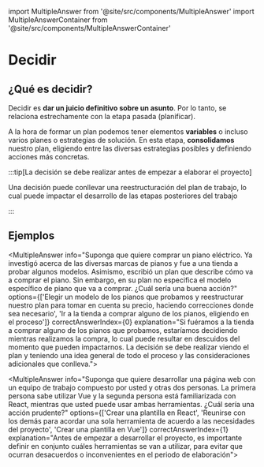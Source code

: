 import MultipleAnswer from '@site/src/components/MultipleAnswer'
import MultipleAnswerContainer from '@site/src/components/MultipleAnswerContainer'

# Decidir

## ¿Qué es decidir?

Decidir es **dar un juicio definitivo sobre un asunto**. Por lo tanto, se relaciona estrechamente con la etapa pasada (planificar). 

A la hora de formar un plan podemos tener elementos **variables** o incluso varios planes o estrategias de solución. En esta etapa, **consolidamos** nuestro plan, eligiendo entre las diversas estrategias posibles y definiendo acciones más concretas.

:::tip[La decisión se debe realizar antes de empezar a elaborar el proyecto]

Una decisión puede conllevar una reestructuración del plan de trabajo, lo cual puede impactar el desarrollo de las etapas posteriores del trabajo

:::

## Ejemplos

<MultipleAnswerContainer>

<MultipleAnswer info="Suponga que quiere comprar un piano eléctrico. Ya investigó acerca de las diversas marcas de pianos y fue a una tienda a probar algunos modelos. Asimismo, escribió un plan que describe cómo va a comprar el piano. Sin embargo, en su plan no especifica el modelo específico de piano que va a comprar. ¿Cuál sería una buena acción?" options={['Elegir un modelo de los pianos que probamos y reestructurar nuestro plan para tomar en cuenta su precio, haciendo correcciones donde sea necesario', 'Ir a la tienda a comprar alguno de los pianos, eligiendo en el proceso']} correctAnswerIndex={0} explanation="Si fuéramos a la tienda a comprar alguno de los pianos que probamos, estaríamos decidiendo mientras realizamos la compra, lo cual puede resultar en descuidos del momento que pueden impactarnos. La decisión se debe realizar viendo el plan y teniendo una idea general de todo el proceso y las consideraciones adicionales que conlleva."></MultipleAnswer>


<MultipleAnswer info="Suponga que quiere desarrollar una página web con un equipo de trabajo compuesto por usted y otras dos personas. La primera persona sabe utilizar Vue y la segunda persona está familiarizada con React, mientras que usted puede usar ambas herramientas. ¿Cuál sería una acción prudente?" options={['Crear una plantilla en React', 'Reunirse con los demás para acordar una sola herramienta de acuerdo a las necesidades del proyecto', 'Crear una plantilla en Vue']} correctAnswerIndex={1} explanation="Antes de empezar a desarrollar el proyecto, es importante definir en conjunto cuáles herramientas se van a utilizar, para evitar que ocurran desacuerdos o inconvenientes en el periodo de elaboración"></MultipleAnswer>

</MultipleAnswerContainer>
